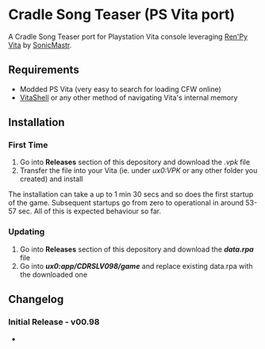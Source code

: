 # Cradle Song Teaser (PS Vita port)
A Cradle Song Teaser port for Playstation Vita console leveraging [Ren'Py Vita](https://github.com/SonicMastr/renpy-vita) by [SonicMastr](https://github.com/SonicMastr).

## Requirements
* Modded PS Vita (very easy to search for loading CFW online)
* [VitaShell](https://github.com/TheOfficialFloW/VitaShell) or any other method of navigating Vita's internal memory

## Installation 
### First Time
1. Go into **Releases** section of this depository and download the _.vpk_ file
2. Transfer the file into your Vita (ie. under _ux0:VPK_ or any other folder you created) and install

The installation can take a up to 1 min 30 secs and so does the first startup of the game. Subsequent startups go from zero to operational in around 53-57 sec. All of this is expected behaviour so far.

### Updating
1. Go into **Releases** section of this depository and download the _**data.rpa**_ file
2. Go into **_ux0:app/CDRSLV098/game_** and replace existing data.rpa with the downloaded one

## Changelog
### Initial Release - v00.98
* 
